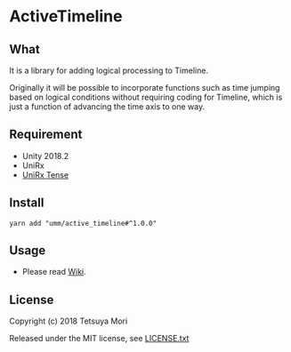 # ActiveTimeline

## What

It is a library for adding logical processing to Timeline.

Originally it will be possible to incorporate functions such as time jumping based on logical conditions without requiring coding for Timeline, which is just a function of advancing the time axis to one way.

## Requirement

* Unity 2018.2
* UniRx
* [UniRx Tense](https://github.com/umm/unirx_tense)

## Install

```shell
yarn add "umm/active_timeline#^1.0.0"
```

## Usage

* Please read [Wiki](https://github.com/umm/active_timeline/wiki).

## License

Copyright (c) 2018 Tetsuya Mori

Released under the MIT license, see [LICENSE.txt](LICENSE.txt)

